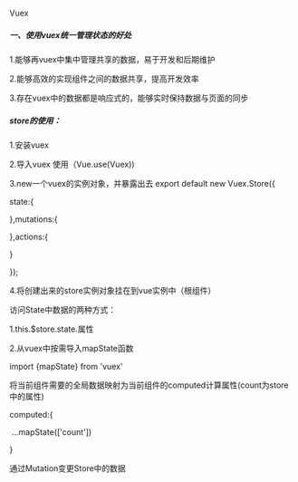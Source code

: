 Vuex

##### 一、使用vuex统一管理状态的好处

1.能够再vuex中集中管理共享的数据，易于开发和后期维护

2.能够高效的实现组件之间的数据共享，提高开发效率

3.存在vuex中的数据都是响应式的，能够实时保持数据与页面的同步

##### store的使用：

1.安装vuex

2.导入vuex  使用（Vue.use(Vuex))

3.new一个vuex的实例对象，并暴露出去 export default new Vuex.Store({

state:{

},mutations:{

},actions:{

}

});

4.将创建出来的store实例对象挂在到vue实例中（根组件）



访问State中数据的两种方式：

1.this.$store.state.属性

2.从vuex中按需导入mapState函数

import {mapState} from 'vuex'  

将当前组件需要的全局数据映射为当前组件的computed计算属性(count为store中的属性)

computed:{

​	...mapState(['count'])

}







通过Mutation变更Store中的数据





